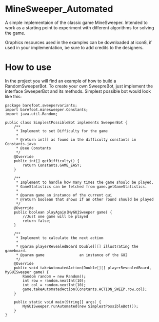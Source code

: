 # MineSweeper_Automated
A simple implementaion of the classic game MineSweeper. Intended to work as a starting point to experiment with different algorithms for solving the game.

Graphics resources used in the examples can be downloaded at icon8, if used in your implementation, be sure to add credits to the designers.

# How to use
In the project you will find an example of how to build a RandomSweeperBot. To create your own SweepreBot, just implement the interface SweeperBot and its methods. Simplest possible bot would look like this:

```
package barefoot.sweepervariants;
import barefoot.minesweeper.Constants;
import java.util.Random;

public class SimplestPossibleBot implements SweeperBot {
    /**
     * Implement to set Difficulty for the game
     *
     * @return int[] as found in the difficulty constants in Constants.java
     * @see Constants
     */
    @Override
    public int[] getDifficulty() {
        return Constants.GAME_EASY;
    }

    /**
     * Implement to handle how many times the game should be played.
     * GameStatistics can be fetched from game.getGameStatistics.
     *
     * @param game an instance of the current gui
     * @return boolean that shows if an other round should be played
     */
    @Override
    public boolean playAgain(MyGUISweeper game) {
        //Just one game will be played
        return false;
    }

    /**
     * Implement to calculate the next action
     *
     * @param playerRevealedBoard Double[][] illustrating the gameboard.
     * @param game                an instance of the GUI
     */
    @Override
    public void takeAutomatedAction(Double[][] playerRevealedBoard, MyGUISweeper game) {
        Random random = new Random();
        int row = random.nextInt(10);
        int col = random.nextInt(10);
        game.takeAutomatedAction(Constants.ACTION_SWEEP,row,col);
    }

    public static void main(String[] args) {
        MyGUISweeper.runAutomated(new SimplestPossibleBot());
    }
}
```
